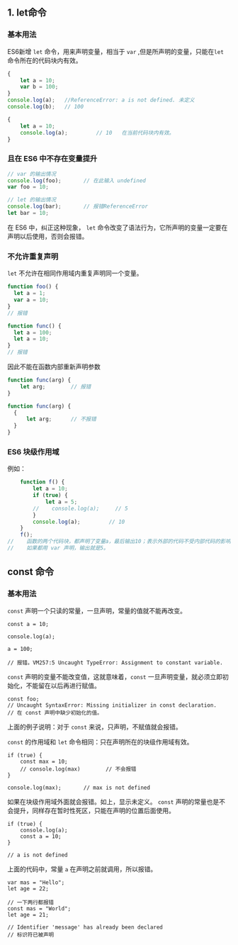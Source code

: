 ## 1. let命令  ##
### 基本用法 ###
ES6新增 `let` 命令，用来声明变量，相当于 `var` ,但是所声明的变量，只能在`let` 命令所在的代码块内有效。  

```javascript
{
    let a = 10;
    var b = 100;
}
console.log(a);   //ReferenceError: a is not defined. 未定义
console.log(b);   // 100
```
```javascript
{
    let a = 10;
    console.log(a);         // 10   在当前代码块内有效。
}
```

### 且在 ES6 中不存在变量提升  ###
```javascript
// var 的输出情况
console.log(foo);       // 在此输入 undefined
var foo = 10;

// let 的输出情况
console.log(bar);       // 报错ReferenceError
let bar = 10;
```
在 ES6 中，纠正这种现象， `let` 命令改变了语法行为，它所声明的变量一定要在声明以后使用，否则会报错。

### 不允许重复声明 ###
`let` 不允许在相同作用域内重复声明同一个变量。
```javascript
function foo() {
  let a = 1;
  var a = 10;
}
// 报错

function func() {
  let a = 100;
  let a = 10;
}
// 报错
```
因此不能在函数内部重新声明参数
```javascript
function func(arg) {
    let arg;        // 报错
}

function func(arg) {
  {
      let arg;      // 不报错
  }
}
```

### ES6 块级作用域 ### 
例如：
```javascript
    function f() {
        let a = 10;
        if (true) {
            let a = 5;
        //    console.log(a);     // 5
        }
        console.log(a);         // 10
    }
    f();
//    函数的两个代码块，都声明了变量a，最后输出10；表示外部的代码不受内部代码的影响。
//    如果都用 var 声明，输出就是5。
```
## const 命令 ##
### 基本用法 ###
`const` 声明一个只读的常量，一旦声明，常量的值就不能再改变。
```ecmascript 6
const a = 10;

console.log(a);

a = 100;    

// 报错。VM257:5 Uncaught TypeError: Assignment to constant variable.
```
`const` 声明的变量不能改变值，这就意味着，`const` 一旦声明变量，就必须立即初始化，不能留在以后再进行赋值。
```ecmascript 6
const foo;
// Uncaught SyntaxError: Missing initializer in const declaration.
// 在 const 声明中缺少初始化的值。
```
上面的例子说明：对于 `const` 来说，只声明，不赋值就会报错。

`const` 的作用域和 `let` 命令相同：只在声明所在的块级作用域有效。
```ecmascript 6
if (true) {
    const max = 10;
    // console.log(max)        // 不会报错
}

console.log(max);       // max is not defined
```
如果在块级作用域外面就会报错。如上，显示未定义。
`const` 声明的常量也是不会提升，同样存在暂时性死区，只能在声明的位置后面使用。
```ecmascript 6
if (true) {
    console.log(a);
    const a = 10;
}

// a is not defined
```
上面的代码中，常量 `a` 在声明之前就调用，所以报错。

```ecmascript 6
var mas = "Hello";
let age = 22;

// 一下两行都报错
const mas = "World";
let age = 21;

// Identifier 'message' has already been declared
// 标识符已被声明
```